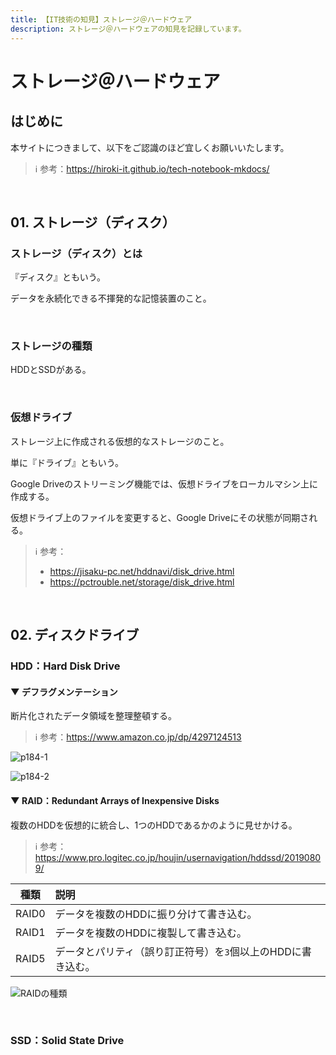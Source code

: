 ```yaml
---
title: 【IT技術の知見】ストレージ＠ハードウェア
description: ストレージ＠ハードウェアの知見を記録しています。
---
```


# ストレージ＠ハードウェア

## はじめに

本サイトにつきまして、以下をご認識のほど宜しくお願いいたします。



> ℹ️ 参考：https://hiroki-it.github.io/tech-notebook-mkdocs/

<br>


## 01. ストレージ（ディスク）

### ストレージ（ディスク）とは

『ディスク』ともいう。

データを永続化できる不揮発的な記憶装置のこと。



<br>

### ストレージの種類

HDDとSSDがある。



<br>

### 仮想ドライブ

ストレージ上に作成される仮想的なストレージのこと。

単に『ドライブ』ともいう。

Google Driveのストリーミング機能では、仮想ドライブをローカルマシン上に作成する。

仮想ドライブ上のファイルを変更すると、Google Driveにその状態が同期される。



> ℹ️ 参考：
>
> - https://jisaku-pc.net/hddnavi/disk_drive.html
> - https://pctrouble.net/storage/disk_drive.html

<br>

## 02. ディスクドライブ

### HDD：Hard Disk Drive

#### ▼ デフラグメンテーション

断片化されたデータ領域を整理整頓する。



> ℹ️ 参考：https://www.amazon.co.jp/dp/4297124513

![p184-1](https://raw.githubusercontent.com/hiroki-it/tech-notebook/master/images/p184-1.png)

![p184-2](https://raw.githubusercontent.com/hiroki-it/tech-notebook/master/images/p184-2.png)

#### ▼ RAID：Redundant Arrays of Inexpensive Disks

複数のHDDを仮想的に統合し、1つのHDDであるかのように見せかける。



> ℹ️ 参考：https://www.pro.logitec.co.jp/houjin/usernavigation/hddssd/20190809/

| 種類  | 説明                                            |
|-------|:----------------------------------------------|
| RAID0 | データを複数のHDDに振り分けて書き込む。                     |
| RAID1 | データを複数のHDDに複製して書き込む。                      |
| RAID5 | データとパリティ（誤り訂正符号）を```3```個以上のHDDに書き込む。 |

![RAIDの種類](https://raw.githubusercontent.com/hiroki-it/tech-notebook/master/images/RAIDの種類.png)

<br>

### SSD：Solid State Drive

<br>

